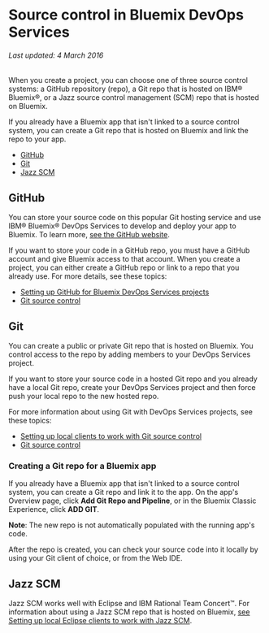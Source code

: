 # Source control in Bluemix DevOps Services

###### Last updated: 4 March 2016

When you create a project, you can choose one of three source control systems: a GitHub repository (repo), a Git repo that is hosted on IBM&reg; Bluemix&reg;, or a Jazz source control management (SCM) repo that is hosted on Bluemix. 

If you already have a Bluemix app that isn't linked to a source control system, you can create a Git repo that is hosted on Bluemix and link the repo to your app.
 
* [GitHub](#github)
* [Git](#hostedgit)
* [Jazz SCM](#jazzscm)

<a name='github'></a>
## GitHub
You can store your source code on this popular Git hosting service and use IBM&reg; Bluemix&reg; DevOps Services to develop and deploy your app to Bluemix. To learn more, [see the GitHub website](https://github.com/features).

If you want to store your code in a GitHub repo, you must have a GitHub account and give Bluemix access to that account. When you create a project, you can either create a GitHub repo or link to a repo that you already use. For more details, see these topics:

* [Setting up GitHub for Bluemix DevOps Services projects](/docs/githubhooks)
* [Git source control](/docs/git)

<a name='hostedgit'></a>
## Git

You can create a public or private Git repo that is hosted on Bluemix. You control access to the repo by adding members to your DevOps Services project.

If you want to store your source code in a hosted Git repo and you already have a local Git repo, create your DevOps Services project and then force push your local repo to the new hosted repo.

For more information about using Git with DevOps Services projects, see these topics:

* [Setting up local clients to work with Git source control](/docs/gitclient)
* [Git source control](/docs/git) 

### Creating a Git repo for a Bluemix app

If you already have a Bluemix app that isn't linked to a source control system, you can create a Git repo and link it to the app. On the app's Overview page, click **Add Git Repo and Pipeline**, or in the Bluemix Classic Experience, click **ADD GIT**. 

**Note**: The new repo is not automatically populated with the running app's code. 

After the repo is created, you can check your source code into it locally by using your Git client of choice, or from the Web IDE.

<a name='jazzscm'></a>
## Jazz SCM
Jazz SCM works well with Eclipse and IBM Rational Team Concert&trade;. For information about using a Jazz SCM repo that is hosted on Bluemix, [see Setting up local Eclipse clients to work with Jazz SCM](/docs/jazz_scm_client).

